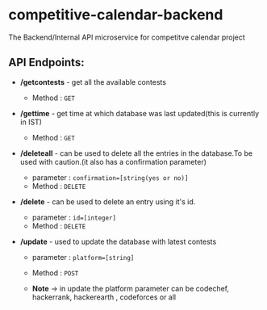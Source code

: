# competitive-calendar-backend
The Backend/Internal API microservice for competitve calendar project

## API Endpoints:
+ **/getcontests**  - get all the available contests
   - Method : `GET`

+  **/gettime** - get time at which database was last updated(this is currently in IST)
    - Method : `GET`


+  **/deleteall** - can be used to delete all the entries in the database.To be used with caution.(it also has a confirmation parameter)
    - parameter : `confirmation=[string(yes or no)]`
    - Method : `DELETE`

+ **/delete** - can be used to delete an entry using it's id.
    - parameter : `id=[integer]`
    - Method : `DELETE`

+ **/update** - used to update the database with latest contests
    - parameter : `platform=[string]`
    - Method : `POST`

    - **Note** -> in update the platform parameter can be codechef, hackerrank, hackerearth , codeforces or all




